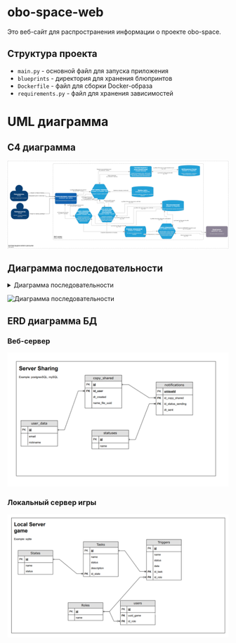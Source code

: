 # obo-space-web
Это веб-сайт для распространения информации о проекте obo-space.

## Структура проекта

- `main.py` - основной файл для запуска приложения
- `blueprints` - директория для хранения блюпринтов
- `Dockerfile` - файл для сборки Docker-образа
- `requirements.py` - файл для хранения зависимостей

# UML диаграмма

## C4 диаграмма
![C4 диаграмма](resource_readme/c4/IvanovAndrey_C4.png)

## Диаграмма последовательности
<details>
<summary>Диаграмма последовательности</summary>
@startuml
actor Пользователь
participant "Веб-приложение" as Web
participant "Служба аутентификации" as Auth
participant "Служба игр" as Game
participant "Служба уведомлений" as Notify
database "База данных пользователей" as UserDB
database "База данных игр" as GameDB
queue "Очередь сообщений" as MQ
participant "Служба электронной почты" as Email

== Поток веб сайта ==
Пользователь -> Web: Заходит на сайт
Web --> Страница: Отображение страницы

Пользователь -> Web: Нажимает на кнопку "Загрузить игру" 
Web -> Game: Проверка доступности игры
Game --> Web: Ссылка на загрузку
Web --> Пользователь: Загрузка игры

== Поток загрузки игры ==
Пользователь -> Web: Запрос на копию игры
Web -> Game: Проверка доступности игры
Game -> GameDB: Проверка статуса игры
GameDB --> Game: Детали игры
Game -> UserDB: Проверка прав пользователя
UserDB --> Game: Статус пользователя
Game --> Web: Ссылка на загрузку
Web --> Пользователь: Загрузка игры начата

== Поток уведомлений ==
Game -> MQ: Публикация события загрузки
MQ -> Notify: Обработка события
Notify -> Email: Генерация электронной почты
Email -> Пользователь: Отправка подтверждения загрузки

@enduml
</details>

![Диаграмма последовательности](dLLDRzD04BsljFzXrNl-059GGI1EGSe1SNPR8oAHjYJEeRSsfXIKGWLKwYrLu0_OhjFcet7-mku_uisiOoUfQo8EiTUhUJDltflTRBSzf-LrcX-aS7QzWvRIrphHKtEkx_2ET62wUaZVKXmYiB7RE7JsFRMbVs8xhEYvETOZFKNiBJPcM0-tbDDMRzsTTSG0QNo4XJfGoEjpvXcU8_C9k0dsFkCzOlopZlU-DC58tvXZ3dtbDDsoK2mYL8h1yHvCBSinGryVU8rtHrBiEPwpuxHT87_e0AsZG8p53FnwvbJfUP4e-DaqRzfkwyNp3TAiaYR8nuxReVY-ETD3Q0cUvboP4zH9T6Y-hj2jrKlx_CQK9gQBF0aLnNFCtCqPDdkSusNJQS1iAQfLzXgj97fIQeYgLgLuR2vKvIcP_KJfAtHAuv2O4uNQw3qofmYEfK00nP6f2BncVX7tEs63kFdkGgKboQGW366jnWNeOc_CXHGMeYfvvSj5PZqimTcIML-_II1IfbIaj4cW7bCAgVx0s3cOVs4EuoM57lY1uQ5XWRjtA39APyVq_jkC2KBdOFqzIvNvGiDOf6nCS4oE3-3ChfUOI46u1RxG6qO4b06D1sl8r9gq-2LFG80HBgfGuZuMWOus6uEqrY1dLOApjJD51sYc1tfSbHLTiSZu6qt0rOgjkIIS4iU0OeE7ur1yX_4iB2IgrLaU7tV1D1zCSs4lan2dgSkVwvCbHQrEU7iN8aSVmQHfoDMjZSiPfB2X1EBR19XVJ8bCoQh-wpQIWi6gNAy-rgd5-McFiMb7u1QIi1Y5ZKcnxUxluS_jBm00)

## ERD диаграмма БД
### Веб-сервер
![ERD диаграмма](resource_readme/erd/web-server.png)

### Локальный сервер игры
![ERD диаграмма](resource_readme/erd/localserver.png)


